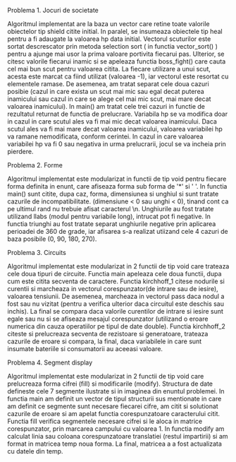 Problema 1. Jocuri de societate

Algoritmul implementat are la baza un vector care retine toate valorile 
obiectelor tip shield citite initial. In paralel, se insumeaza obiectele
tip heal pentru a fi adaugate la valoarea hp data initial. 
Vectorul scuturilor este sortat descrescator prin metoda selection sort
( in functia vector_sort() ) pentru a ajunge mai usor la prima valoare
portivita fiecarui pas. 
Ulterior, se citesc valorile fiecarui inamic si se apeleaza functia boss_fight() care cauta cel mai bun scut pentru valoarea citita. La fiecare utilizare a unui scut, acesta este marcat ca fiind utilizat (valoarea -1), iar vectorul este resortat cu elementele ramase.
De asemenea, am tratat separat cele doua cazuri posibie (cazul in care exista un scut mai mic sau egal decat puterea inamicului sau cazul in care se alege cel mai mic scut, mai mare decat valoarea inamicului).
In main() am tratat cele trei cazuri in functie de rezultatul returnat de 
functia de prelucrare. Variabila hp se va modifica doar in cazul in care scutul ales va fi mai mic decat valoarea inamicului. Daca scutul ales va fi mai mare decat valoarea inamicului, valoarea variabilei hp va ramane nemodificata, conform cerintei. In cazul in care valoarea variabilei hp va fi 0 sau negativa in urma prelucrarii, jocul se va incheia prin pierdere.


Problema 2. Forme

Algoritmul implementat este modularizat in functii de tip void pentru fiecare forma definita in enunt, care afiseaza forma sub forma de '*' si ' '. In functia main() sunt citite, dupa caz, forma, dimensiunea si unghiul si sunt tratate cazurile de incompatibilitate.
(dimensiune < 0 sau unghi < 0), tinand cont ca pe ultimul rand nu trebuie afisat caracterul \n. Unghiurile au fost tratate utilizand llabs (modul pentru variabile long), intrucat pot fi negative. 
In functia triunghi au fost tratate separat unghiurile negative prin aplicarea perioadei de 360 de grade, iar afisarea s-a realizat utiizand cele 4 cazuri de baza posibile (0, 90, 180, 270).


Problema 3. Circuits

Algoritmul implementat este modularizat in 2 functii de tip void care trateaza cele doua tipuri de circuite. Functia main apeleaza cele doua functii, dupa cum este citita secventa de caractere.
Functia kirchhoff_1 citese nodurile si curentii si marcheaza in vectorul corespunzator(de intrare sau de iesire), valoarea tensiunii. De asemenea, marcheaza in vectorul pass daca nodul a fost sau nu vizitat (pentru a verifica ulterior daca circuitul este deschis sau inchis). La final se compara daca valorile curentilor de intrare si iesire sunt egale sau nu si se afiseaza mesajul corespunzator (utilizand o eroare numerica din cauza operatiilor pe tipul de date double). 
Functia kirchhoff_2 citeste si prelucreaza secventa de rezistoare si generatoare, trateaza cazurile de eroare si compara, la final, daca variabilele in care sunt insumate bateriile si consumatorii au aceeasi valoare.


Problema 4. Segment display

Algoritmul implementat este modularizat in 2 functii de tip void care prelucreaza forma cifrei (fill) si modificarile (modify). 
Structura de date defineste cele 7 segmente ilustrate si in imaginea din enuntul problemei. In functia main am definit un vector de tipul structurii sus mentionate in care am definit ce segmente sunt necesare fiecarei cifre, am citit si solutionat cazurile de eroare si am apelat functia corespunzatoare caracterului citit.
Functia fill verifica segmentele necesare cifrei si le aloca in matrice corespunzator, prin marcarea campului cu valoarea 1. 
In functia modify am calculat linia sau coloana corespunzatoare translatiei (restul impartirii) si am format in matricea temp noua forma. La final, matricea a a fost actualizata cu datele din temp.
